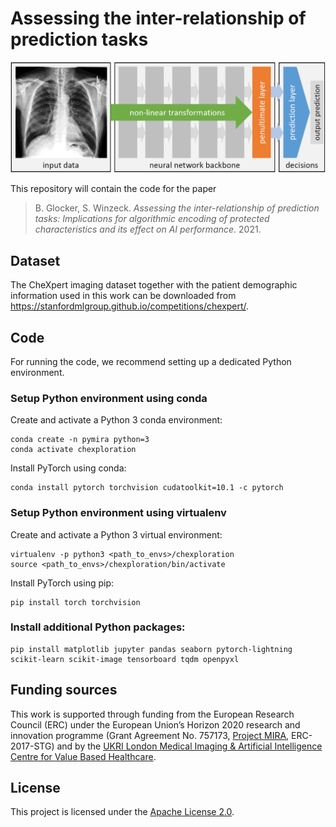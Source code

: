 # Assessing the inter-relationship of prediction tasks

![Components of a deep neural networks](assets/network.png "Components of a deep neural networks")

This repository will contain the code for the paper
> B. Glocker, S. Winzeck. _Assessing the inter-relationship of prediction tasks: Implications for algorithmic encoding of protected characteristics and its effect on AI performance_. 2021.

## Dataset

The CheXpert imaging dataset together with the patient demographic information used in this work can be downloaded from https://stanfordmlgroup.github.io/competitions/chexpert/.

## Code

For running the code, we recommend setting up a dedicated Python environment.

### Setup Python environment using conda

Create and activate a Python 3 conda environment:

   ```shell
   conda create -n pymira python=3
   conda activate chexploration
   ```
   
Install PyTorch using conda:
   
   ```shell
   conda install pytorch torchvision cudatoolkit=10.1 -c pytorch
   ```
   
### Setup Python environment using virtualenv

Create and activate a Python 3 virtual environment:

   ```shell
   virtualenv -p python3 <path_to_envs>/chexploration
   source <path_to_envs>/chexploration/bin/activate
   ```
   
Install PyTorch using pip:
   
   ```shell
   pip install torch torchvision
   ```
   
### Install additional Python packages:
   
   ```shell
   pip install matplotlib jupyter pandas seaborn pytorch-lightning scikit-learn scikit-image tensorboard tqdm openpyxl
   ```
   
## Funding sources
This work is supported through funding from the European Research Council (ERC) under the European Union’s Horizon 2020 research and innovation programme (Grant Agreement No. 757173, [Project MIRA](https://www.project-mira.eu), ERC-2017-STG) and by the [UKRI London Medical Imaging & Artificial Intelligence Centre for Value Based Healthcare](https://www.aicentre.co.uk/).

## License
This project is licensed under the [Apache License 2.0](LICENSE).

